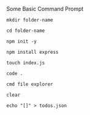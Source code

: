 Some Basic Command Prompt

```
mkdir folder-name
```
```
cd folder-name
```
```
npm init -y
```
```
npm install express
```
```
touch index.js
```
```
code .
```
```
cmd file explorer
```
```
clear
```
```
echo "[]" > todos.json
```

